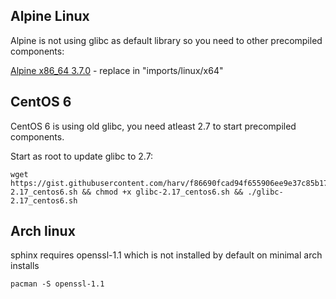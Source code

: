 ## Alpine Linux

Alpine is not using glibc as default library so you need to other precompiled components:

[Alpine x86_64 3.7.0](https://github.com/DEgITx/rats-search/files/1972698/alpine_x64_searchd.tar.gz) - replace in "imports/linux/x64"

## CentOS 6

CentOS 6 is using old glibc, you need atleast 2.7 to start precompiled components.

Start as root to update glibc to 2.7:
```console
wget https://gist.githubusercontent.com/harv/f86690fcad94f655906ee9e37c85b174/raw/2cfcc7922b0c2f391afb957fd209a1f1f2f9f659/glibc-2.17_centos6.sh && chmod +x glibc-2.17_centos6.sh && ./glibc-2.17_centos6.sh
```

## Arch linux

sphinx requires openssl-1.1 which is not installed by default on minimal arch installs

```console
pacman -S openssl-1.1
```
